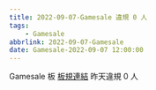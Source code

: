 ```yaml
---
title: 2022-09-07-Gamesale 違規 0 人
tags:
    - Gamesale
abbrlink: 2022-09-07-Gamesale
date: Gamesale-2022-09-07 12:00:00
---
```

Gamesale 板 [板規連結](https://www.ptt.cc/bbs/Gossiping/M.1637425085.A.07D.html)
昨天違規 0 人
